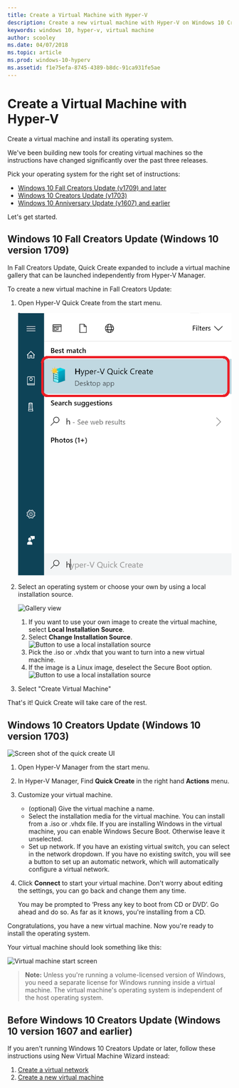 ```yaml
---
title: Create a Virtual Machine with Hyper-V
description: Create a new virtual machine with Hyper-V on Windows 10 Creators Update
keywords: windows 10, hyper-v, virtual machine
author: scooley
ms.date: 04/07/2018
ms.topic: article
ms.prod: windows-10-hyperv
ms.assetid: f1e75efa-8745-4389-b8dc-91ca931fe5ae
---
```


# Create a Virtual Machine with Hyper-V

Create a virtual machine and install its operating system.

We've been building new tools for creating virtual machines so the instructions have changed significantly over the past three releases.

Pick your operating system for the right set of instructions:

* [Windows 10 Fall Creators Update (v1709) and later](quick-create-virtual-machine.md#windows-10-fall-creators-update-windows-10-version-1709)
* [Windows 10 Creators Update (v1703)](quick-create-virtual-machine.md#windows-10-creators-update-windows-10-version-1703)
* [Windows 10 Anniversary Update (v1607) and earlier](quick-create-virtual-machine.md#before-windows-10-creators-update-windows-10-version-1607-and-earlier)

Let's get started.

## Windows 10 Fall Creators Update (Windows 10 version 1709)

In Fall Creators Update, Quick Create expanded to include a virtual machine gallery that can be launched independently from Hyper-V Manager.

To create a new virtual machine in Fall Creators Update:

1. Open Hyper-V Quick Create from the start menu.

    ![Quick Create Gallery in the Windows Start menu](media/quick-create-start-menu.png)

1. Select an operating system or choose your own by using a local installation source.

    ![Gallery view](media/vmgallery.png)

    1. If you want to use your own image to create the virtual machine, select **Local Installation Source**.
    1. Select **Change Installation Source**.
      ![Button to use a local installation source](media/change-source.png)
    1. Pick the .iso or .vhdx that you want to turn into a new virtual machine.
    1. If the image is a Linux image, deselect the Secure Boot option.
      ![Button to use a local installation source](media/toggle-secure-boot.png)

1. Select "Create Virtual Machine"

That's it!  Quick Create will take care of the rest.

## Windows 10 Creators Update (Windows 10 version 1703)

![Screen shot of the quick create UI](media/quickcreatesteps_inked.jpg)

1. Open Hyper-V Manager from the start menu.

1. In Hyper-V Manager, Find **Quick Create** in the right hand **Actions** menu.

1. Customize your virtual machine.

    * (optional) Give the virtual machine a name.
    * Select the installation media for the virtual machine. You can install from a .iso or .vhdx file.
    If you are installing Windows in the virtual machine, you can enable Windows Secure Boot. Otherwise leave it unselected.
    * Set up network.
    If you have an existing virtual switch, you can select in the network dropdown. If you have no existing switch, you will see a button to set up an automatic network, which will automatically configure a virtual network.

1. Click **Connect** to start your virtual machine. Don't worry about editing the settings, you can go back and change them any time.

    You may be prompted to ‘Press any key to boot from CD or DVD’. Go ahead and do so.  As far as it knows, you're installing from a CD.

Congratulations, you have a new virtual machine.  Now you're ready to install the operating system.

Your virtual machine should look something like this:

![Virtual machine start screen](media/OSDeploy_upd.png)

> **Note:** Unless you're running a volume-licensed version of Windows, you need a separate license for Windows running inside a virtual machine. The virtual machine's operating system is independent of the host operating system.

## Before Windows 10 Creators Update (Windows 10 version 1607 and earlier)

If you aren't running Windows 10 Creators Update or later, follow these instructions using New Virtual Machine Wizard instead:

1. [Create a virtual network](connect-to-network.md)
1. [Create a new virtual machine](create-virtual-machine.md)
